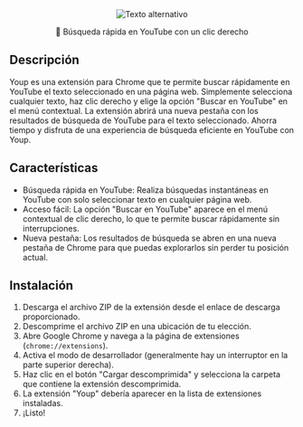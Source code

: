 

<div align="center">
  <img src="https://i.imgur.com/ET1aiH4.jpeg" alt="Texto alternativo" style="max-width: 100%">
</div>

<p align="center">🧩 Búsqueda rápida en YouTube con un clic derecho</p>

## Descripción

Youp es una extensión para Chrome que te permite buscar rápidamente en YouTube el texto seleccionado en una página web. Simplemente selecciona cualquier texto, haz clic derecho y elige la opción "Buscar en YouTube" en el menú contextual. La extensión abrirá una nueva pestaña con los resultados de búsqueda de YouTube para el texto seleccionado. Ahorra tiempo y disfruta de una experiencia de búsqueda eficiente en YouTube con Youp.

## Características

- Búsqueda rápida en YouTube: Realiza búsquedas instantáneas en YouTube con solo seleccionar texto en cualquier página web.
- Acceso fácil: La opción "Buscar en YouTube" aparece en el menú contextual de clic derecho, lo que te permite buscar rápidamente sin interrupciones.
- Nueva pestaña: Los resultados de búsqueda se abren en una nueva pestaña de Chrome para que puedas explorarlos sin perder tu posición actual.

## Instalación

1. Descarga el archivo ZIP de la extensión desde el enlace de descarga proporcionado.
2. Descomprime el archivo ZIP en una ubicación de tu elección.
3. Abre Google Chrome y navega a la página de extensiones (`chrome://extensions`).
4. Activa el modo de desarrollador (generalmente hay un interruptor en la parte superior derecha).
5. Haz clic en el botón "Cargar descomprimida" y selecciona la carpeta que contiene la extensión descomprimida.
6. La extensión "Youp" debería aparecer en la lista de extensiones instaladas.
7. ¡Listo!

